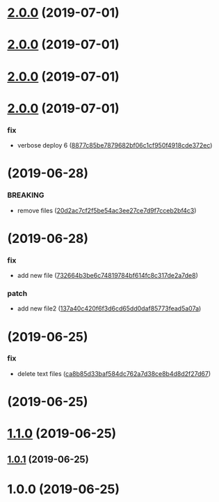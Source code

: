 # [2.0.0](https://github.com/miha1/release-it-test/compare/v2.0.4...v2.0.0) (2019-07-01)

# [2.0.0](https://github.com/miha1/release-it-test/compare/v2.0.3...v2.0.0) (2019-07-01)

# [2.0.0](https://github.com/miha1/release-it-test/compare/v2.0.2...v2.0.0) (2019-07-01)

# [2.0.0](https://github.com/miha1/release-it-test/compare/v2.0.1...v2.0.0) (2019-07-01)


### fix

* verbose deploy 6 ([8877c85be7879682bf06c1cf950f4918cde372ec](https://github.com/miha1/release-it-test/commit/8877c85be7879682bf06c1cf950f4918cde372ec))



#  (2019-06-28)


### BREAKING

* remove files ([20d2ac7cf2f5be54ac3ee27ce7d9f7cceb2bf4c3](https://github.com/miha1/release-it-test/commit/20d2ac7cf2f5be54ac3ee27ce7d9f7cceb2bf4c3))

#  (2019-06-28)


### fix

* add new file ([732664b3be6c74819784bf614fc8c317de2a7de8](https://github.com/miha1/release-it-test/commit/732664b3be6c74819784bf614fc8c317de2a7de8))

### patch

* add new file2 ([137a40c420f6f3d6cd65dd0daf85773fead5a07a](https://github.com/miha1/release-it-test/commit/137a40c420f6f3d6cd65dd0daf85773fead5a07a))

#  (2019-06-25)


### fix

* delete text files ([ca8b85d33baf584dc762a7d38ce8b4d8d2f27d67](https://github.com/miha1/release-it-test/commit/ca8b85d33baf584dc762a7d38ce8b4d8d2f27d67))

#  (2019-06-25)




# [1.1.0](https://github.com/miha1/release-it-test/compare/1.0.1...1.1.0) (2019-06-25)




## [1.0.1](https://github.com/miha1/release-it-test/compare/1.0.0...1.0.1) (2019-06-25)




# 1.0.0 (2019-06-25)

